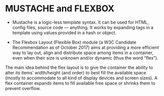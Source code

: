 # MUSTACHE and FLEXBOX

- Mustache is a logic-less template syntax. It can be used for HTML, config files, source code — anything. It works by expanding tags in a template using values provided in a hash or object.

- The Flexbox Layout (Flexible Box) module (a W3C Candidate Recommendation as of October 2017) aims at providing a more efficient way to lay out, align and distribute space among items in a container, even when their size is unknown and/or dynamic (thus the word “flex”).

The main idea behind the flex layout is to give the container the ability to alter its items’ width/height (and order) to best fill the available space (mostly to accommodate to all kind of display devices and screen sizes). A flex container expands items to fill available free space or shrinks them to prevent overflow.


